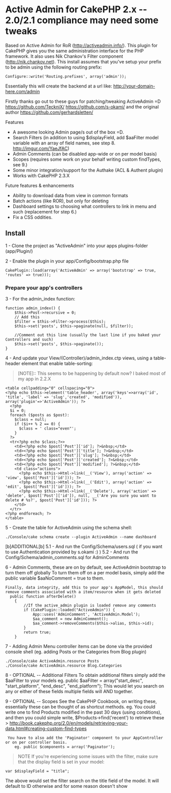 # Active Admin for CakePHP 2.x -- 2.0/2.1 compliance may need some tweaks 

Based on Active Admin for RoR (http://activeadmin.info/). This plugin for CakePHP gives you the same administration interface for the PHP framework. It also uses Nik Chankov's Filter component (http://nik.chankov.net).
This install assumes that you've setup your prefix to be admin using the following routing prefix:

    Configure::write('Routing.prefixes', array('admin'));

Essentially this will create the backend at a url like: http://your-domain-here.com/admin

Firstly thanks go out to these guys for patching/tweaking ActiveAdmin =D
https://github.com/TeckniX/
https://github.com/s-okami/
and the original author
https://github.com/gerhardsletten/

Features
 * A awesome looking Admin page/s out of the box =D.
 * Search Filters (in addition to using $displayField, add $aaFilter model variable with an array of field names, see step 8. http://imgur.com/YaeJfAC)
 * Admin Comments (can be disabled app-wide or on per model basis)
 * Scopes (requires some work on your behalf writing custom findTypes, see 9.)
 * Some minor integration/support for the Authake (ACL & Authent plugin)
 * Works with CakePHP 2.3.X

Future features & enhancements
 *   Ability to download data from view in common formats
 *   Batch actions (like ROR), but only for deleting
 *   Dashboard settings to choosing what controllers to link in menu and such (replacement for step 6.)
 *   Fix a CSS oddities.


## Install

1 - Clone the project as "ActiveAdmin" into your apps plugins-folder (app/Plugin/)

2 - Enable the plugin in your app/Config/bootstrap.php file
    
    CakePlugin::load(array('ActiveAdmin' => array('bootstrap' => true, 'routes' => true)));

### Prepare your app's controllers

3 - For the admin_index function:

    function admin_index() {
        $this->Post->recursive = 0;
        // Add this 
        $filter = $this->Filter->process($this);
        $this->set('posts', $this->paginate(null, $filter));

        //Comment out this line (usually the last line if you baked your Controllers and such)
        $this->set('posts', $this->paginate());
    }

4 - And update your View/(Controller)/admin_index.ctp views, using a table-header element that enable table-sorting:
   > [NOTE]:: This seems to be happening by default now? I baked most of my app in 2.2.X

    <table cellpadding="0" cellspacing="0">
    <?php echo $this->element('table_header', array('keys'=>array('id', 'title', 'label' => 'slug','created', 'modified')), array('plugin'=>'ActiveAdmin')); ?>
      <?php
      $i = 0;
      foreach ($posts as $post):
        $class = null;
        if ($i++ % 2 == 0) {
          $class = ' class="even"';
        }
      ?>
      <tr<?php echo $class;?>>
        <td><?php echo $post['Post']['id']; ?>&nbsp;</td>
        <td><?php echo $post['Post']['title']; ?>&nbsp;</td>
        <td><?php echo $post['Post']['slug']; ?>&nbsp;</td>
        <td><?php echo $post['Post']['created']; ?>&nbsp;</td>
        <td><?php echo $post['Post']['modified']; ?>&nbsp;</td>
        <td class="actions">
          <?php echo $this->Html->link(__('View'), array('action' => 'view', $post['Post']['id'])); ?>
          <?php echo $this->Html->link(__('Edit'), array('action' => 'edit', $post['Post']['id'])); ?>
          <?php echo $this->Html->link(__('Delete'), array('action' => 'delete', $post['Post']['id']), null, __('Are you sure you want to delete # %s?', $post['Post']['id'])); ?>
        </td>
      </tr>
    <?php endforeach; ?>
    </table>

5 - Create the table for ActiveAdmin using the schema shell:
    
    ./Console/cake schema create --plugin ActiveAdmin --name dashboard

[b]ADDITIONAL[b]
5.1 - And run the Config/Schema/users.sql ( if you want to use Authentication provided by s.okami :) )
5.2 - And run the Config/Schema/admin_comments.sql for AdminComments

6 - Admin Comments, these are on by default, see ActiveAdmin bootstrap to turn them off globally
    To turn them off on a per model basis, simply add the public variable $aaNoComment = true to them.

    Finally, data integrity, add this to your app's AppModel, this should remove comments associated with a item/resource when it gets deleted
      public function afterDelete()
        {
            //If the active_admin plugin is loaded remove any comments
            if (CakePlugin::loaded("ActiveAdmin")) {
                App::uses('AdminComment', 'ActiveAdmin.Model');
                $aa_comment = new AdminComment();
                $aa_comment->removeComments($this->alias, $this->id);
            }
            return true;
        }

7 - Adding Admin Menu controller items can be done via the provided console shell (eg. adding Posts or the Categories from Blog plugin)
    
    ./Console/cake ActiveAdmin.resource Posts
    ./Console/cake ActiveAdmin.resource Blog.Categories

8 - OPTIONAL -- Additional Filters
    To obtain additional filters simply add the $aaFilter to your models
        eg. public $aaFilter = array("start_desc", "start_platform", "end_desc", "end_platform");
        This would let you search on any or either of these fields multiple fields will AND together.

9 - OPTIONAL -- Scopes
     See the CakePHP Cookbook, on writing these, essentially these can be thought of as shortcut methods.
     eg. You could write one to find Products modified in the past 30 days (using conditions), and then you
     could simple write, $Products->find('recent') to retrieve these
        > http://book.cakephp.org/2.0/en/models/retrieving-your-data.html#creating-custom-find-types

     You have to also add the 'Paginator' component to your AppController or on per controller basis.
        eg. public $components = array('Paginator');

> NOTE If you're experiencing some issues with the filter, make sure that the display field is set in your model:
    
    var $displayField = "title";
    
The above would set the filter search on the title field of the model. It will default to ID otherwise and for some reason doesn't show